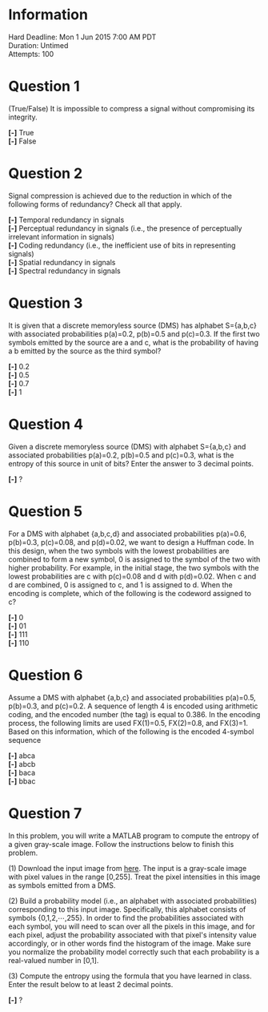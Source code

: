 # Information
Hard Deadline: 	Mon 1 Jun 2015 7:00 AM PDT  
Duration: Untimed  
Attempts: 100  

# Question 1
(True/False) It is impossible to compress a signal without compromising its integrity.

**[-]** True  
**[-]** False  


# Question 2
Signal compression is achieved due to the reduction in which of the following forms of redundancy? Check all that apply.

**[-]** Temporal redundancy in signals  
**[-]** Perceptual redundancy in signals (i.e., the presence of perceptually irrelevant information in signals)  
**[-]** Coding redundancy (i.e., the inefficient use of bits in representing signals)  
**[-]** Spatial redundancy in signals  
**[-]** Spectral redundancy in signals  


# Question 3
It is given that a discrete memoryless source (DMS) has alphabet S={a,b,c} with associated probabilities p(a)=0.2, p(b)=0.5 and p(c)=0.3. If the first two symbols emitted by the source are a and c, what is the probability of having a b emitted by the source as the third symbol?

**[-]** 0.2  
**[-]** 0.5  
**[-]** 0.7  
**[-]** 1  


# Question 4
Given a discrete memoryless source (DMS) with alphabet S={a,b,c} and associated probabilities p(a)=0.2, p(b)=0.5 and p(c)=0.3, what is the entropy of this source in unit of bits? Enter the answer to 3 decimal points.

**[-]** ?


# Question 5
For a DMS with alphabet {a,b,c,d} and associated probabilities p(a)=0.6, p(b)=0.3, p(c)=0.08, and p(d)=0.02, we want to design a Huffman code. In this design, when the two symbols with the lowest probabilities are combined to form a new symbol, 0 is assigned to the symbol of the two with higher probability. For example, in the initial stage, the two symbols with the lowest probabilities are c with p(c)=0.08 and d with p(d)=0.02. When c and d are combined, 0 is assigned to c, and 1 is assigned to d. When the encoding is complete, which of the following is the codeword assigned to c?

**[-]** 0  
**[-]** 01  
**[-]** 111  
**[-]** 110  


# Question 6
Assume a DMS with alphabet {a,b,c} and associated probabilities p(a)=0.5, p(b)=0.3, and p(c)=0.2. A sequence of length 4 is encoded using arithmetic coding, and the encoded number (the tag) is equal to 0.386. In the encoding process, the following limits are used FX(1)=0.5, FX(2)=0.8, and FX(3)=1. Based on this information, which of the following is the encoded 4-symbol sequence

**[-]** abca  
**[-]** abcb  
**[-]** baca  
**[-]** bbac  


# Question 7
In this problem, you will write a MATLAB program to compute the entropy of a given gray-scale image. Follow the instructions below to finish this problem.

(1) Download the input image from [here](https://d396qusza40orc.cloudfront.net/digital/images/week8_quizzes/Cameraman256.bmp). The input is a gray-scale image with pixel values in the range [0,255]. Treat the pixel intensities in this image as symbols emitted from a DMS.

(2) Build a probability model (i.e., an alphabet with associated probabilities) corresponding to this input image. Specifically, this alphabet consists of symbols {0,1,2,⋯,255}. In order to find the probabilities associated with each symbol, you will need to scan over all the pixels in this image, and for each pixel, adjust the probability associated with that pixel's intensity value accordingly, or in other words find the histogram of the image. Make sure you normalize the probability model correctly such that each probability is a real-valued number in [0,1].

(3) Compute the entropy using the formula that you have learned in class. Enter the result below to at least 2 decimal points.

**[-]** ?